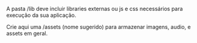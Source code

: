 A pasta /lib deve incluir libraries externas ou js e css necessários para execução da sua aplicação.

Crie aqui uma /assets (nome sugerido) para armazenar imagens, audio, e assets em geral.